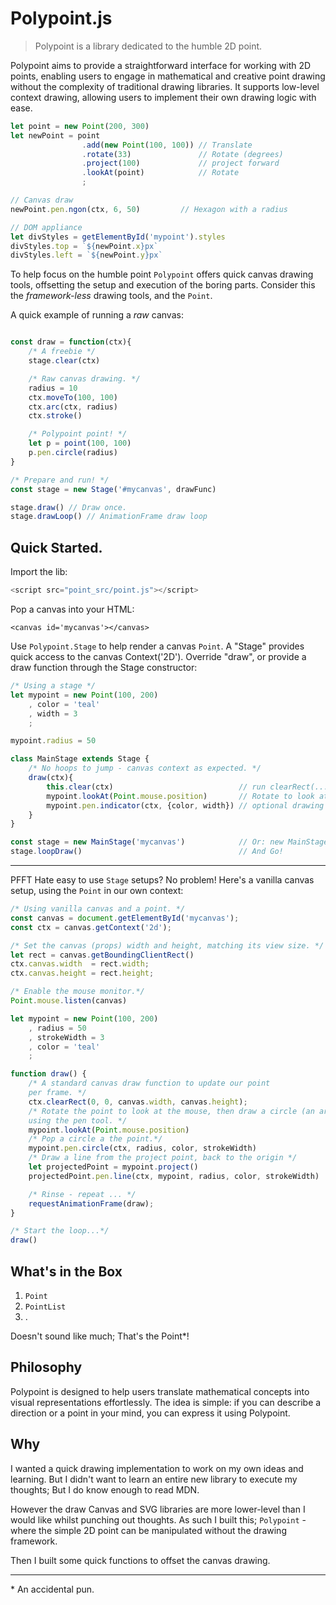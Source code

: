 # Polypoint.js

> Polypoint is a library dedicated to the humble 2D point.

Polypoint aims to provide a straightforward interface for working with 2D points, enabling users to engage in
mathematical and creative point drawing without the complexity of traditional drawing libraries. It supports low-level context drawing, allowing users to implement their own drawing logic with ease.


```js
let point = new Point(200, 300)
let newPoint = point
                .add(new Point(100, 100)) // Translate
                .rotate(33)               // Rotate (degrees)
                .project(100)             // project forward
                .lookAt(point)            // Rotate
                ;

// Canvas draw
newPoint.pen.ngon(ctx, 6, 50)         // Hexagon with a radius

// DOM appliance
let divStyles = getElementById('mypoint').styles
divStyles.top = `${newPoint.x}px`
divStyles.left = `${newPoint.y}px`
```


To help focus on the humble point `Polypoint` offers quick canvas drawing tools, offsetting the setup and execution of the boring parts. Consider this the _framework-less_ drawing tools, and the `Point`.

A quick example of running a _raw_ canvas:

```js

const draw = function(ctx){
    /* A freebie */
    stage.clear(ctx)

    /* Raw canvas drawing. */
    radius = 10
    ctx.moveTo(100, 100)
    ctx.arc(ctx, radius)
    ctx.stroke()

    /* Polypoint point! */
    let p = point(100, 100)
    p.pen.circle(radius)
}

/* Prepare and run! */
const stage = new Stage('#mycanvas', drawFunc)

stage.draw() // Draw once.
stage.drawLoop() // AnimationFrame draw loop
```

## Quick Started.

Import the lib:

```js
<script src="point_src/point.js"></script>
```

Pop a canvas into your HTML:

```jinja
<canvas id='mycanvas'></canvas>
```

Use `Polypoint.Stage` to help render a canvas `Point`. A "Stage" provides quick access to the canvas Context('2D'). Override "draw", or provide a draw function through the Stage constructor:


```js
/* Using a stage */
let mypoint = new Point(100, 200)
    , color = 'teal'
    , width = 3
    ;

mypoint.radius = 50

class MainStage extends Stage {
    /* No hoops to jump - canvas context as expected. */
    draw(ctx){
        this.clear(ctx)                            // run clearRect(...) call.
        mypoint.lookAt(Point.mouse.position)       // Rotate to look at the mouse
        mypoint.pen.indicator(ctx, {color, width}) // optional drawing tools.
    }
}

const stage = new MainStage('mycanvas')            // Or: new MainStage('mycanvas', myDrawFunc)
stage.loopDraw()                                   // And Go!
```

---

PFFT Hate easy to use `Stage` setups? No problem! Here's a vanilla canvas setup, using the `Point` in our own context:

```js
/* Using vanilla canvas and a point. */
const canvas = document.getElementById('mycanvas');
const ctx = canvas.getContext('2d');

/* Set the canvas (props) width and height, matching its view size. */
let rect = canvas.getBoundingClientRect()
ctx.canvas.width  = rect.width;
ctx.canvas.height = rect.height;

/* Enable the mouse monitor.*/
Point.mouse.listen(canvas)

let mypoint = new Point(100, 200)
    , radius = 50
    , strokeWidth = 3
    , color = 'teal'
    ;

function draw() {
    /* A standard canvas draw function to update our point
    per frame. */
    ctx.clearRect(0, 0, canvas.width, canvas.height);
    /* Rotate the point to look at the mouse, then draw a circle (an arc)
    using the pen tool. */
    mypoint.lookAt(Point.mouse.position)
    /* Pop a circle a the point.*/
    mypoint.pen.circle(ctx, radius, color, strokeWidth)
    /* Draw a line from the project point, back to the origin */
    let projectedPoint = mypoint.project()
    projectedPoint.pen.line(ctx, mypoint, radius, color, strokeWidth)

    /* Rinse - repeat ... */
    requestAnimationFrame(draw);
}

/* Start the loop...*/
draw()
```


## What's in the Box

1. `Point`
2. `PointList`
3. .

Doesn't sound like much; That's the Point\*!

## Philosophy

Polypoint is designed to help users translate mathematical concepts into visual representations effortlessly. The idea is simple: if you can describe a direction or a point in your mind, you can express it using Polypoint.

## Why

I wanted a quick drawing implementation to work on my own ideas and learning.
But I didn't want to learn an entire new library to execute my thoughts; But I do know enough to read MDN.

However the draw Canvas and SVG libraries are more lower-level than I would like
whilst punching out thoughts. As such I built this; `Polypoint` - where the simple 2D point can be manipulated without the drawing framework.

Then I built some quick functions to offset the canvas drawing.


---

\* An accidental pun.


